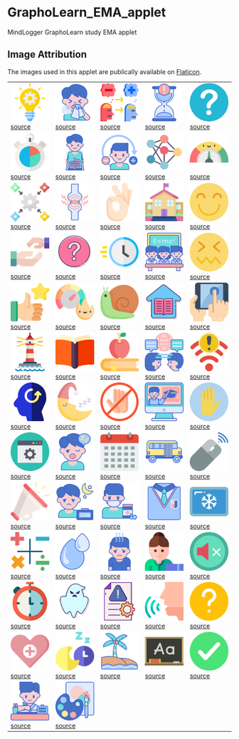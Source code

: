 # GraphoLearn_EMA_applet
MindLogger GraphoLearn study EMA applet

## Image Attribution

The images used in this applet are publically available on [Flaticon](https://www.flaticon.com/home).

|   |    |   |    |   |
| ----- | ----- | ------ | ------ | ------- |
| <img src="images/idea.png" width="150"><br>[source](https://www.flaticon.com/free-icon/idea_3073363) 	| <img src="images/sneeze.png" width="150"><br>[source](https://www.flaticon.com/free-icon/sneeze_2038338) 	| <img src="images/attitude.png" width="150"><br>[source](https://www.flaticon.com/free-icon/attitude_993401?term=positive%20negative&page=1&position=33) 	| <img src="images/hourglass.png" width="150"><br>[source](https://www.flaticon.com/free-icon/hourglass_3588730?term=hourglass&page=1&position=2) 	| <img src="images/question.png" width="150"><br>[source](https://www.flaticon.com/free-icon/question_189665?term=question%20mark&page=1&position=34)  |
| <img src="images/time-management.png" width="150"><br>[source](https://www.flaticon.com/free-icon/time-management_3442086?term=duration&page=1&position=26) 	| <img src="images/diarrhea.png" width="150"><br>[source](https://www.flaticon.com/free-icon/diarrhea_2038033) 	| <img src="images/detoxification.png" width="150"><br>[source](https://www.flaticon.com/free-icon/detoxification_2869521?term=positive%20negative&page=1&position=7) 	| <img src="images/neural.png" width="150"><br>[source](https://www.flaticon.com/free-icon/neural_2103633?term=connect&page=1&position=33) 	| <img src="images/milometer.png" width="150"><br>[source](https://www.flaticon.com/free-icon/milometer_1211701?term=meter&page=2&position=2)  |
| <img src="images/integration.png" width="150"><br>[source](https://www.flaticon.com/free-icon/integration_2274915?term=integrate&page=1&position=15) 	| <img src="images/joint.png" width="150"><br>[source](https://www.flaticon.com/free-icon/joint_2038178) 	| <img src="images/ok.png" width="150"><br>[source](https://www.flaticon.com/free-icon/ok_2165782?term=ok&page=1&position=24) 	| <img src="images/kindergarten.png" width="150"><br>[source](https://www.flaticon.com/free-icon/kindergarten_3094248?term=school&page=1&position=76) 	| <img src="images/happy.png" width="150"><br>[source](https://www.flaticon.com/free-icon/happy_742940?term=happy&page=1&position=25)  |
| <img src="images/helping.png" width="150"><br>[source](https://www.flaticon.com/free-icon/helping_2843396) 	| <img src="images/question-mark.png" width="150"><br>[source](https://www.flaticon.com/free-icon/question-mark_2333259?term=question%20mark&page=1&position=1) 	| <img src="images/fast.png" width="150"><br>[source](https://www.flaticon.com/free-icon/fast_834028?term=fast&page=1&position=75) 	| <img src="images/class.png" width="150"><br>[source](https://www.flaticon.com/free-icon/class_1754263?term=class&page=1&position=17) 	| <img src="images/hard.png" width="150"><br>[source](https://www.flaticon.com/free-icon/sick_136338)  |
| <img src="images/encourage.png" width="150"><br>[source](https://www.flaticon.com/free-icon/satisfaction_2618053?term=thumbs%20up&page=1&position=50) 	| <img src="images/productivity.png" width="150"><br>[source](https://www.flaticon.com/free-icon/productivity_3002612?term=motivate&page=1&position=78) 	| <img src="images/snail.png" width="150"><br>[source](https://www.flaticon.com/free-icon/snail_1864561?term=slow&page=1&position=31) 	| <img src="images/home-education.png" width="150"><br>[source](https://www.flaticon.com/free-icon/home-education_2038252?term=home&page=1&position=9) 	| <img src="images/tablet.png" width="150"><br>[source](https://www.flaticon.com/free-icon/tablet_1093460?term=tablet&page=1&position=18)  |
| <img src="images/lighthouse.png" width="150"><br>[source](https://www.flaticon.com/free-icon/lighthouse_422942?term=lighthouse&page=1&position=65) 	| <img src="images/book.png" width="150"><br>[source](https://www.flaticon.com/free-icon/book_2599249?term=open%20book&page=1&position=49) 	| <img src="images/education.png" width="150"><br>[source](https://www.flaticon.com/free-icon/education_2802800?term=book%20apple&page=1&position=41) 	| <img src="images/communication.png" width="150"><br>[source](https://www.flaticon.com/free-icon/communication_1754090) 	| <img src="images/wifi.png" width="150"><br>[source](https://www.flaticon.com/free-icon/wifi_2227979?term=wifi&page=1&position=3)  |
| <img src="images/remember.png" width="150"><br>[source](https://www.flaticon.com/free-icon/remember_1444135?term=remember&page=1&position=6) 	| <img src="images/half-moon.png" width="150"><br>[source](https://www.flaticon.com/free-icon/half-moon_1347705?term=moon%20zzz&page=1&position=23) 	| <img src="images/no-touch.png" width="150"><br>[source](https://www.flaticon.com/free-icon/no-touch_2949820?term=no&page=1&position=19) 	| <img src="images/online-course.png" width="150"><br>[source](https://www.flaticon.com/free-icon/online-course_1754398) 	| <img src="images/stop.png" width="150"><br>[source](https://www.flaticon.com/free-icon/stop_605777?term=stop&page=1&position=18)  |
| <img src="images/web-browser.png" width="150"><br>[source](https://www.flaticon.com/free-icon/web-browser_3616758?term=settings&page=2&position=68) 	| <img src="images/fatigue.png" width="150"><br>[source](https://www.flaticon.com/free-icon/fatigue_2038101) 	| <img src="images/calendar.png" width="150"><br>[source](https://www.flaticon.com/free-icon/calendar_2738169?term=calendar&page=2&position=5) 	| <img src="images/school-bus.png" width="150"><br>[source](https://www.flaticon.com/free-icon/school-bus_2132696?term=public%20school&page=1&position=5) 	| <img src="images/mouse.png" width="150"><br>[source](https://www.flaticon.com/free-icon/mouse_908596?term=mouse&page=1&position=7)  |
| <img src="images/megaphone.png" width="150"><br>[source](https://www.flaticon.com/free-icon/megaphone_3320352?term=action&page=1&position=38) 	| <img src="images/insomnia.png" width="150"><br>[source](https://www.flaticon.com/free-icon/insomnia_2038332) 	| <img src="images/medication.png" width="150"><br>[source](https://www.flaticon.com/free-icon/medication_2621577?term=sick&page=1&position=39) 	| <img src="images/uniform.png" width="150"><br>[source](https://www.flaticon.com/free-icon/uniform_2132698?term=school&page=1&position=50) 	| <img src="images/ice.png" width="150"><br>[source](https://www.flaticon.com/free-icon/ice_2231188?term=ice&page=1&position=3)  |
| <img src="images/calculator.png" width="150"><br>[source](https://www.flaticon.com/free-icon/calculator_897406?term=math&page=1&position=4) 	| <img src="images/fluid.png" width="150"><br>[source](https://www.flaticon.com/free-icon/fluid_2037143?term=water&page=3&position=36) 	| <img src="images/tiredness.png" width="150"><br>[source](https://www.flaticon.com/free-icon/tiredness_2927749?term=tired&page=1&position=1) 	| <img src="images/teacher.png" width="150"><br>[source](https://www.flaticon.com/free-icon/teacher_3603993) 	| <img src="images/mute.png" width="150"><br>[source](https://www.flaticon.com/free-icon/mute_953987?term=audio&page=1&position=61)  |
| <img src="images/chronometer.png" width="150"><br>[source](https://www.flaticon.com/free-icon/chronometer_850960?term=timer&page=1&position=2) 	| <img src="images/ghost.png" width="150"><br>[source](https://www.flaticon.com/free-icon/ghost_2332726?term=scary&page=1&position=3) 	| <img src="images/crisis-management.png" width="150"><br>[source](https://www.flaticon.com/free-icon/crisis-management_2471981?term=problem&page=1&position=11) 	| <img src="images/voice.png" width="150"><br>[source](https://www.flaticon.com/free-icon/voice_2258910) 	| <img src="images/question-yellow.png" width="150"><br>[source](https://www.flaticon.com/free-icon/question_1828833?term=question&page=1&position=19)  |
| <img src="images/healthcare.png" width="150"><br>[source](https://www.flaticon.com/free-icon/healthcare_3063124) 	| <img src="images/night.png" width="150"><br>[source](https://www.flaticon.com/free-icon/night_3135236?term=sleep%20time&page=1&position=18) 	| <img src="images/beach.png" width="150"><br>[source](https://www.flaticon.com/free-icon/beach_2535356?term=vacation&page=1&position=4) 	| <img src="images/blackboard.png" width="150"><br>[source](https://www.flaticon.com/free-icon/blackboard_183728?term=classroom&page=2&position=86)  | <img src="images/check.png" width="150"><br>[source](https://www.flaticon.com/free-icon/checked_753344?term=check&page=1&position=35) 	| 
| <img src="images/homework.png" width="150"><br>[source](https://www.flaticon.com/free-icon/homework_1754288?term=homework&page=1&position=23&related_item_id=1754288) | <img src="images/art.png" width="150"><br>[source](https://www.flaticon.com/free-icon/painting_1754417) 	| 


